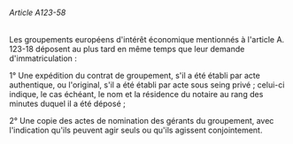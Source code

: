 ###### Article A123-58

Les groupements européens d'intérêt économique mentionnés à l'article A. 123-18 déposent au plus tard en même temps que leur demande d'immatriculation :

1° Une expédition du contrat de groupement, s'il a été établi par acte authentique, ou l'original, s'il a été établi par acte sous seing privé ; celui-ci indique, le cas échéant, le nom et la résidence du notaire au rang des minutes duquel il a été déposé ;

2° Une copie des actes de nomination des gérants du groupement, avec l'indication qu'ils peuvent agir seuls ou qu'ils agissent conjointement.

